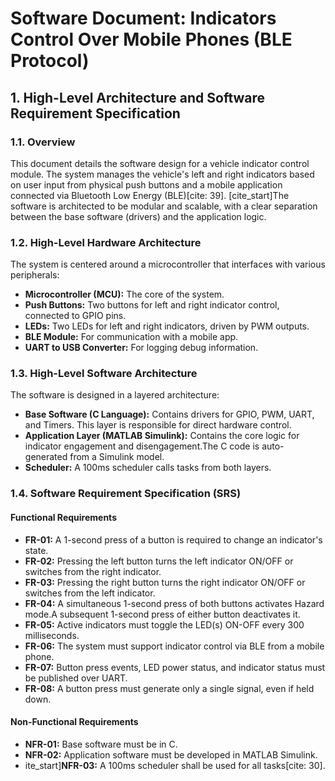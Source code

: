 # Software Document: Indicators Control Over Mobile Phones (BLE Protocol)

## 1. High-Level Architecture and Software Requirement Specification

### 1.1. Overview

This document details the software design for a vehicle indicator control module. The system manages the vehicle's left and right indicators based on user input from physical push buttons and a mobile application connected via Bluetooth Low Energy (BLE)[cite: 39]. [cite_start]The software is architected to be modular and scalable, with a clear separation between the base software (drivers) and the application logic.

### 1.2. High-Level Hardware Architecture

The system is centered around a microcontroller that interfaces with various peripherals:
* **Microcontroller (MCU):** The core of the system.
* **Push Buttons:** Two buttons for left and right indicator control, connected to GPIO pins.
* **LEDs:** Two LEDs for left and right indicators, driven by PWM outputs.
* **BLE Module:** For communication with a mobile app.
* **UART to USB Converter:** For logging debug information.

### 1.3. High-Level Software Architecture

The software is designed in a layered architecture:
* **Base Software (C Language):** Contains drivers for GPIO, PWM, UART, and Timers. This layer is responsible for direct hardware control.
* **Application Layer (MATLAB Simulink):** Contains the core logic for indicator engagement and disengagement.The C code is auto-generated from a Simulink model.
* **Scheduler:** A 100ms scheduler calls tasks from both layers.

### 1.4. Software Requirement Specification (SRS)

#### Functional Requirements

* **FR-01:** A 1-second press of a button is required to change an indicator's state.
* **FR-02:** Pressing the left button turns the left indicator ON/OFF or switches from the right indicator.
* **FR-03:** Pressing the right button turns the right indicator ON/OFF or switches from the left indicator.
* **FR-04:** A simultaneous 1-second press of both buttons activates Hazard mode.A subsequent 1-second press of either button deactivates it.
* **FR-05:** Active indicators must toggle the LED(s) ON-OFF every 300 milliseconds.
* **FR-06:** The system must support indicator control via BLE from a mobile phone.
* **FR-07:** Button press events, LED power status, and indicator status must be published over UART.
* **FR-08:** A button press must generate only a single signal, even if held down.

#### Non-Functional Requirements

* **NFR-01:** Base software must be in C.
* **NFR-02:** Application software must be developed in MATLAB Simulink.
* ite_start]**NFR-03:** A 100ms scheduler shall be used for all tasks[cite: 30].
